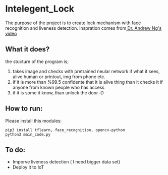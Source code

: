 # Intelegent_Lock
The purpose of the project is to create lock mechanism with face recognition and liveness detection. Inspration comes from[ Dr. Andrew Ng's video](https://www.youtube.com/watch?v=wr4rx0Spihs)

## What it does?

the stucture of the program is; 

1. takes image and checks with pretrained neular network if what it sees, alive human or printout, img from phone etc. 
2. if it is more than %99.5 confidente that it is alive thing than it checks it if anyone from known people who has access 
3. if it is some it know, than unlock the door :D 

## How to run:

Please install this modules:

```
pip3 install tflearn, face_recognition, opencv-python
python3 main_code.py
```



## To do: 

* Imporve liveness detection ( I need bigger data set)
* Deploy it to IoT 